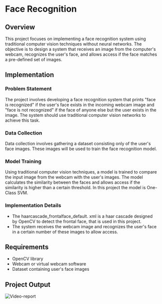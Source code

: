 # Face Recognition

## Overview

This project focuses on implementing a face recognition system using traditional computer vision techniques without neural networks. The objective is to design a system that receives an image from the computer's webcam, recognizes the user's face, and allows access if the face matches a pre-defined set of images.

## Implementation

### Problem Statement

The project involves developing a face recognition system that prints "face is recognized" if the user's face exists in the incoming webcam image and "face is not recognized" if the face of anyone else but the user exists in the image. The system should use traditional computer vision networks to achieve this task.

### Data Collection

Data collection involves gathering a dataset consisting only of the user's face images. These images will be used to train the face recognition model.

### Model Training

Using traditional computer vision techniques, a model is trained to compare the input image from the webcam with the user's images. The model calculates the similarity between the faces and allows access if the similarity is higher than a certain threshold. In this project the model is One-Class SVM.

### Implementation Details

- The haarcascade_frontalface_default. xml is a haar cascade designed by OpenCV to detect the frontal face, that is used in this project.
- The system receives the webcam image and recognizes the user's face in a certain number of these images to allow access.

## Requirements

- OpenCV library
- Webcam or virtual webcam software
- Dataset containing user's face images

## Project Output
![Video-report](https://github.com/pooriaazizi-ce/Face-Recognition-AI/assets/99240766/23ba7424-81bb-4fa2-8b7d-38b41b174224)
